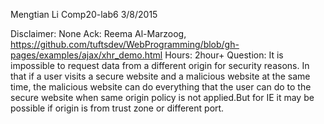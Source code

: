 Mengtian Li
Comp20-lab6
3/8/2015

Disclaimer: None
Ack: Reema Al-Marzoog,  https://github.com/tuftsdev/WebProgramming/blob/gh-pages/examples/ajax/xhr_demo.html
Hours: 2hour+
Question: It is impossible to request data from a different origin for security reasons. In that if a user 
visits a secure website and a malicious website at the same time, the malicious website can do everything
that the user can do to the secure website when same origin policy is not applied.But for IE it may be possible 
if origin is from trust zone or different port. 
